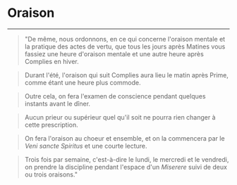 # Oraison

***

> "De même, nous ordonnons, en ce qui concerne l'oraison mentale et la pratique des actes de vertu, que tous les jours après Matines vous fassiez une heure d'oraison mentale et une autre heure après Complies en hiver. 

> Durant l'été, l'oraison qui suit Complies aura lieu le matin après Prime, comme étant une heure plus commode.

> Outre cela, on fera l'examen de conscience pendant quelques instants avant le dîner.

> Aucun prieur ou supérieur quel qu'il soit ne pourra rien changer à cette prescription.

> On fera l'oraison au choeur et ensemble, et on la commencera par le *Veni sancte Spiritus* et une courte lecture.

> Trois fois par semaine, c'est-à-dire le lundi, le mercredi et le vendredi, on prendre la discipline pendant l'espace d'un *Miserere* suivi de deux ou trois oraisons."

[^1]: Marie-René 1896, t. 3, p. 302.

